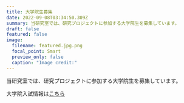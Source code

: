 ```yaml
---
title: 大学院生募集
date: 2022-09-08T03:34:50.309Z
summary: 当研究室では、研究プロジェクトに参加する大学院生を募集しています。
draft: false
featured: false
image:
  filename: featured.jpg.png
  focal_point: Smart
  preview_only: false
  caption: "Image credit:"
---
```

当研究室では、研究プロジェクトに参加する大学院生を募集しています。

大学院入試情報は[こちら](https://www.kagawa-u.ac.jp/admission/transfer-graduate/graduate_school/)